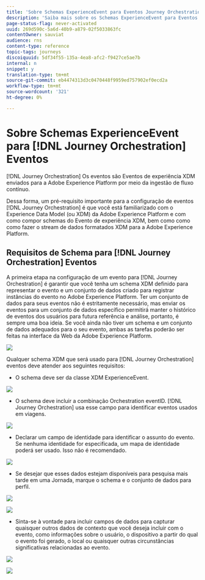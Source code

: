 ```yaml
---
title: 'Sobre Schemas ExperienceEvent para Eventos Journey Orchestration '
description: 'Saiba mais sobre os Schemas ExperienceEvent para Eventos Journey Orchestration '
page-status-flag: never-activated
uuid: 269d590c-5a6d-40b9-a879-02f5033863fc
contentOwner: sauviat
audience: rns
content-type: reference
topic-tags: journeys
discoiquuid: 5df34f55-135a-4ea8-afc2-f9427ce5ae7b
internal: n
snippet: y
translation-type: tm+mt
source-git-commit: eb4474313d3c0470448f9959ed757902ef0ecd2a
workflow-type: tm+mt
source-wordcount: '321'
ht-degree: 0%

---
```




# Sobre Schemas ExperienceEvent para [!DNL Journey Orchestration] Eventos

[!DNL Journey Orchestration] Os eventos são Eventos de experiência XDM enviados para a Adobe Experience Platform por meio da ingestão de fluxo contínuo.

Dessa forma, um pré-requisito importante para a configuração de eventos [!DNL Journey Orchestration] é que você está familiarizado com o Experience Data Model (ou XDM) da Adobe Experience Platform e com como compor schemas do Evento de experiência XDM, bem como como como fazer o stream de dados formatados XDM para a Adobe Experience Platform.

## Requisitos de Schema para [!DNL Journey Orchestration] Eventos

A primeira etapa na configuração de um evento para [!DNL Journey Orchestration] é garantir que você tenha um schema XDM definido para representar o evento e um conjunto de dados criado para registrar instâncias do evento no Adobe Experience Platform. Ter um conjunto de dados para seus eventos não é estritamente necessário, mas enviar os eventos para um conjunto de dados específico permitirá manter o histórico de eventos dos usuários para futura referência e análise, portanto, é sempre uma boa ideia. Se você ainda não tiver um schema e um conjunto de dados adequados para o seu evento, ambas as tarefas poderão ser feitas na interface da Web da Adobe Experience Platform.

![](../assets/schema1.png)

Qualquer schema XDM que será usado para [!DNL Journey Orchestration] eventos deve atender aos seguintes requisitos:

* O schema deve ser da classe XDM ExperienceEvent.

![](../assets/schema2.png)

* O schema deve incluir a combinação Orchestration eventID. [!DNL Journey Orchestration] usa esse campo para identificar eventos usados em viagens.

![](../assets/schema3.png)

* Declarar um campo de identidade para identificar o assunto do evento. Se nenhuma identidade for especificada, um mapa de identidade poderá ser usado. Isso não é recomendado.

![](../assets/schema4.png)

* Se desejar que esses dados estejam disponíveis para pesquisa mais tarde em uma Jornada, marque o schema e o conjunto de dados para perfil.

![](../assets/schema5.png)

![](../assets/schema6.png)

* Sinta-se à vontade para incluir campos de dados para capturar quaisquer outros dados de contexto que você deseja incluir com o evento, como informações sobre o usuário, o dispositivo a partir do qual o evento foi gerado, o local ou quaisquer outras circunstâncias significativas relacionadas ao evento.

![](../assets/schema7.png)

![](../assets/schema8.png)